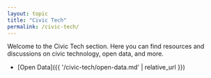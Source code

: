 ```yaml
---
layout: topic
title: "Civic Tech"
permalink: /civic-tech/
---
```


Welcome to the Civic Tech section. Here you can find resources and discussions on civic technology, open data, and more.

- [Open Data]({{ '/civic-tech/open-data.md' | relative_url }})

